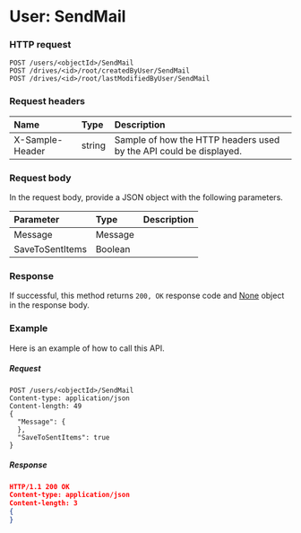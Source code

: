 # User: SendMail


### HTTP request
```http
POST /users/<objectId>/SendMail
POST /drives/<id>/root/createdByUser/SendMail
POST /drives/<id>/root/lastModifiedByUser/SendMail

```
### Request headers
| Name       | Type | Description|
|:---------------|:--------|:----------|
| X-Sample-Header  | string  | Sample of how the HTTP headers used by the API could be displayed.|

### Request body
In the request body, provide a JSON object with the following parameters.

| Parameter	   | Type	|Description|
|:---------------|:--------|:----------|
|Message|Message||
|SaveToSentItems|Boolean||

### Response
If successful, this method returns `200, OK` response code and [None](../resources/none.md) object in the response body.

### Example
Here is an example of how to call this API.
##### Request
```http
POST /users/<objectId>/SendMail
Content-type: application/json
Content-length: 49
{
  "Message": {
  },
  "SaveToSentItems": true
}
```
##### Response
```json
HTTP/1.1 200 OK
Content-type: application/json
Content-length: 3
{
}
```

<!-- uuid: e99a0db1-c32a-4827-8fdf-745e31d07378
2015-10-12 21:30:01 UTC -->